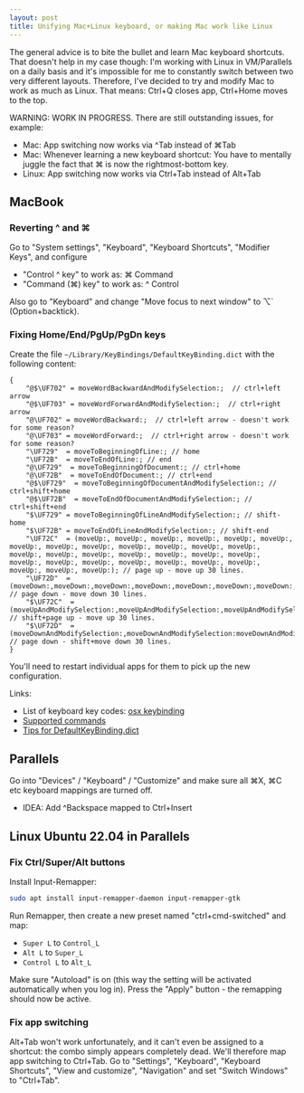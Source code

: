 ```yaml
---
layout: post
title: Unifying Mac+Linux keyboard, or making Mac work like Linux
---
```


The general advice is to bite the bullet and learn Mac keyboard shortcuts. That doesn't help in my case though:
I'm working with Linux in VM/Parallels on a daily basis and it's impossible for me to constantly switch
between two very different layouts. Therefore, I've decided to try and modify Mac to work as much as Linux.
That means: Ctrl+Q closes app, Ctrl+Home moves to the top.

WARNING: WORK IN PROGRESS. There are still outstanding issues, for example:

* Mac: App switching now works via ^Tab instead of ⌘Tab
* Mac: Whenever learning a new keyboard shortcut: You have to mentally juggle the fact that ⌘ is now the rightmost-bottom key.
* Linux: App switching now works via Ctrl+Tab instead of Alt+Tab

## MacBook

### Reverting ^ and ⌘

Go to "System settings", "Keyboard", "Keyboard Shortcuts", "Modifier Keys", and configure

* "Control ^ key" to work as: ⌘ Command
* "Command (⌘) key" to work as: ^ Control

Also go to "Keyboard" and change "Move focus to next window" to ⌥` (Option+backtick).

### Fixing Home/End/PgUp/PgDn keys

Create the file `~/Library/KeyBindings/DefaultKeyBinding.dict` with the following content:
```
{
    "@$\UF702" = moveWordBackwardAndModifySelection:;  // ctrl+left arrow
    "@$\UF703" = moveWordForwardAndModifySelection:;  // ctrl+right arrow
    "@\UF702" = moveWordBackward:;  // ctrl+left arrow - doesn't work for some reason?
    "@\UF703" = moveWordForward:;  // ctrl+right arrow - doesn't work for some reason?
    "\UF729"  = moveToBeginningOfLine:; // home
    "\UF72B"  = moveToEndOfLine:; // end
    "@\UF729"  = moveToBeginningOfDocument:; // ctrl+home
    "@\UF72B"  = moveToEndOfDocument:; // ctrl+end
    "@$\UF729"  = moveToBeginningOfDocumentAndModifySelection:; // ctrl+shift+home
    "@$\UF72B"  = moveToEndOfDocumentAndModifySelection:; // ctrl+shift+end
    "$\UF729" = moveToBeginningOfLineAndModifySelection:; // shift-home
    "$\UF72B" = moveToEndOfLineAndModifySelection:; // shift-end
    "\UF72C"  = (moveUp:, moveUp:, moveUp:, moveUp:, moveUp:, moveUp:, moveUp:, moveUp:, moveUp:, moveUp:, moveUp:, moveUp:, moveUp:, moveUp:, moveUp:, moveUp:, moveUp:, moveUp:, moveUp:, moveUp:, moveUp:, moveUp:, moveUp:, moveUp:, moveUp:, moveUp:, moveUp:, moveUp:, moveUp:, moveUp:); // page up - move up 30 lines.
    "\UF72D"  = (moveDown:,moveDown:,moveDown:,moveDown:,moveDown:,moveDown:,moveDown:,moveDown:,moveDown:,moveDown:,moveDown:,moveDown:,moveDown:,moveDown:,moveDown:,moveDown:,moveDown:,moveDown:,moveDown:,moveDown:,moveDown:,moveDown:,moveDown:,moveDown:,moveDown:,moveDown:,moveDown:,moveDown:,moveDown:); // page down - move down 30 lines.
    "$\UF72C"  = (moveUpAndModifySelection:,moveUpAndModifySelection:,moveUpAndModifySelection:,moveUpAndModifySelection:,moveUpAndModifySelection:,moveUpAndModifySelection:,moveUpAndModifySelection:,moveUpAndModifySelection:,moveUpAndModifySelection:,moveUpAndModifySelection:,moveUpAndModifySelection:,moveUpAndModifySelection:,moveUpAndModifySelection:,moveUpAndModifySelection:,moveUpAndModifySelection:,moveUpAndModifySelection:,moveUpAndModifySelection:,moveUpAndModifySelection:,moveUpAndModifySelection:,moveUpAndModifySelection:,moveUpAndModifySelection:,moveUpAndModifySelection:,moveUpAndModifySelection:,moveUpAndModifySelection:,moveUpAndModifySelection:,moveUpAndModifySelection:,moveUpAndModifySelection:,moveUpAndModifySelection:,moveUpAndModifySelection:,moveUpAndModifySelection:,); // shift+page up - move up 30 lines.
    "$\UF72D"  = (moveDownAndModifySelection:,moveDownAndModifySelection:moveDownAndModifySelection:moveDownAndModifySelection:moveDownAndModifySelection:moveDownAndModifySelection:moveDownAndModifySelection:moveDownAndModifySelection:moveDownAndModifySelection:moveDownAndModifySelection:moveDownAndModifySelection:moveDownAndModifySelection:moveDownAndModifySelection:moveDownAndModifySelection:moveDownAndModifySelection:moveDownAndModifySelection:moveDownAndModifySelection:moveDownAndModifySelection:moveDownAndModifySelection:moveDownAndModifySelection:moveDownAndModifySelection:moveDownAndModifySelection:moveDownAndModifySelection:moveDownAndModifySelection:moveDownAndModifySelection:moveDownAndModifySelection:moveDownAndModifySelection:moveDownAndModifySelection:moveDownAndModifySelection:moveDownAndModifySelection:); // page down - shift+move down 30 lines.
}
```
You'll need to restart individual apps for them to pick up the new configuration.

Links:
* List of keyboard key codes: [osx keybinding](http://xahlee.info/kbd/osx_keybinding_key_syntax.html)
* [Supported commands](https://developer.apple.com/documentation/appkit/nsstandardkeybindingresponding)
* [Tips for DefaultKeyBinding.dict](https://apple.stackexchange.com/questions/127023/how-do-i-know-what-to-put-in-defaultkeybinding-dict)

## Parallels

Go into "Devices" / "Keyboard" / "Customize" and make sure all ⌘X, ⌘C etc keyboard mappings are turned off.

* IDEA: Add ^Backspace mapped to Ctrl+Insert

## Linux Ubuntu 22.04 in Parallels

### Fix Ctrl/Super/Alt buttons

Install Input-Remapper:
```bash
sudo apt install input-remapper-daemon input-remapper-gtk
```
Run Remapper, then create a new preset named "ctrl+cmd-switched" and map:

* `Super L` to `Control_L`
* `Alt L` to `Super_L`
* `Control L` to `Alt_L`

Make sure "Autoload" is on (this way the setting will be activated automatically when you log in). Press the "Apply" button -
the remapping should now be active.

### Fix app switching

Alt+Tab won't work unfortunately, and it can't even be assigned to a shortcut: the combo simply appears completely dead.
We'll therefore map app switching to Ctrl+Tab. Go to "Settings", "Keyboard", "Keyboard Shortcuts", "View and customize",
"Navigation" and set "Switch Windows" to "Ctrl+Tab".
